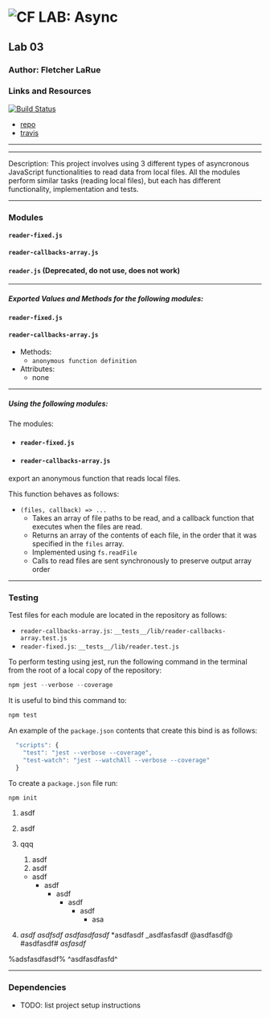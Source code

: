 ![CF](http://i.imgur.com/7v5ASc8.png) LAB: Async
=================================================

## Lab 03

### Author: Fletcher LaRue

### Links and Resources

[![Build Status](https://www.travis-ci.com/asdFletcher/03-async.svg?branch=master)](https://www.travis-ci.com/asdFletcher/03-async)

* [repo](https://github.com/asdFletcher/03-async)
* [travis](https://www.travis-ci.com/asdFletcher/03-async)

--- 

---
Description:
This project involves using 3 different types of asyncronous JavaScript functionalities to read data from local files. All the modules perform similar tasks (reading local files), but each has different functionality, implementation and tests.

---
### Modules
#### `reader-fixed.js`
#### `reader-callbacks-array.js`
#### `reader.js` (Deprecated, do not use, does not work)
---
##### Exported Values and Methods for the following modules:

#### `reader-fixed.js`
#### `reader-callbacks-array.js`

* Methods:
    * `anonymous function definition`
* Attributes:
    * none

---


##### Using the following modules:
The modules:

- #### `reader-fixed.js`
- #### `reader-callbacks-array.js`

export an anonymous function that reads local files.

This function behaves as follows:
* `(files, callback) => ... `
    * Takes an array of file paths to be read, and a callback function that executes when the files are read.
    * Returns an array of the contents of each file, in the order that it was specified in the `files` array.
    * Implemented using `fs.readFile`
    * Calls to read files are sent synchronously to preserve output array order



---

### Testing

Test files for each module are located in the repository as follows:
* `reader-callbacks-array.js`: `__tests__/lib/reader-callbacks-array.test.js`
* `reader-fixed.js`: `__tests__/lib/reader.test.js`


To perform testing using jest, run the following command in the terminal from the root of a local copy of the repository:
```JavaScript
npm jest --verbose --coverage
```

It is useful to bind this command to:
```JavaScript
npm test
```

An example of the `package.json` contents that create this bind is as follows:
```JavaScript
  "scripts": {
    "test": "jest --verbose --coverage",
    "test-watch": "jest --watchAll --verbose --coverage"
  }
```

To create a `package.json` file run:
```JavaScript
npm init
```

1. asdf
1. asdf
1. qqq
    1. asdf
    1. asdf
    - asdf
        - asdf
            - asdf
                - asdf
                    * asdf
                        * asa



1. _asdf_
_asdfsdf_
*asdfasdfasdf*
*asdfasdf
_asdfasfasdf
@asdfasdf@
#asdfasdf#
$asfasdf$


%adsfasdfasdf%
^asdfasdfasfd^



---

### Dependencies

* TODO: list project setup instructions
